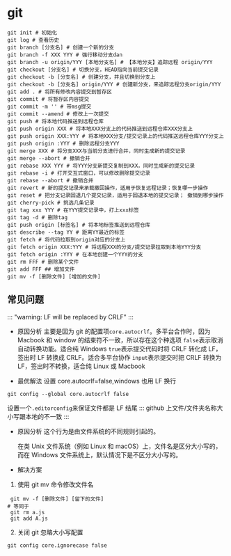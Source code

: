 # git

```shell
git init # 初始化
git log # 查看历史
git branch [分支名] # 创建一个新的分支
git branch -f XXX YYY # 强行移动分支dan
git branch -u origin/YYY [本地分支名] # 【本地分支】追踪远程 origin/YYY
git checkout [分支名] # 切换分支，HEAD指向当前提交记录
git checkout -b [分支名] # 创建分支，并且切换到分支上
git checkout -b [分支名] origin/YYY # 创建新分支，来追踪远程分支origin/YYY
git add . # 将所有修改内容提交到暂存区
git commit # 将暂存区内容提交
git commit -m '' # 带msg提交
git commit --amend # 修改上一次提交
git push # 将本地代码推送到远程仓库
git push origin XXX # 将本地XXX分支上的代码推送到远程仓库XXX分支上
git push origin XXX:YYY # 将本地XXX分支/提交记录上的代码推送远程仓库YYY分支上
git push origin :YYY # 删除远程分支YYY
git merge XXX # 将分支XXX与当前分支进行合并，同时生成新的提交记录
git merge --abort # 撤销合并
git rebase XXX YYY # 将YYY分支新提交复制到XXX，同时生成新的提交记录
git rebase -i # 打开交互式窗口，可以修改删除提交记录
git rebase --abort # 撤销合并
git revert # 新的提交记录来承载撤回操作，适用于恢复远程记录；恢复哪一步操作
git reset # 把分支记录回退几个提交记录，适用于回退本地的提交记录； 撤销到哪步操作
git cherry-pick # 挑选几条记录
git tag xxx YYY # 在YYY提交记录中，打上xxx标签
git tag -d # 删除tag
git push origin [标签名] # 将本地标签推送到远程仓库
git describe --tag YY # 距离YY最近的标签
git fetch # 将代码拉取到origin对应的分支上
git fetch origin XXX:YYY # 将远程XXX的分支/提交记录拉取到本地YYY分支
git fetch origin :YYY # 在本地创建一个YYY的分支
git rm FFF # 删除某个文件
git add FFF ## 增加文件
git mv -f [删除文件] [增加的文件]
```

## 常见问题

:::
"warning: LF will be replaced by CRLF"
:::

- 原因分析
  主要是因为 git 的配置项`core.autocrlf`。多平台合作时，因为 Macbook 和 window 的结束符不一致，所以存在这个种选项
  `false`表示取消自动转换功能。适合纯 Windows
  `true`表示提交代码时将 CRLF 转化成 LF，签出时 LF 转换成 CRLF。适合多平台协作
  `input`表示提交时把 CRLF 转换为 LF，签出时不转换，适合纯 Linux 或 Macbook

- 最优解法
  设置 core.autocrlf=false,windows 也用 LF 换行

```shell
git config --global core.autocrlf false
```

设置一个`.editorconfig`来保证文件都是 LF 结尾
:::
github 上文件/文件夹名称大小写跟本地的不一致
:::

- 原因分析
  这个行为是由文件系统的不同规则引起的。

  在类 Unix 文件系统（例如 Linux 和 macOS）上，文件名是区分大小写的，  
  而在 Windows 文件系统上，默认情况下是不区分大小写的。

- 解决方案

1.  使用 git mv 命令修改文件名

```shell
 git mv -f [删除文件] [留下的文件]
# 等同于
 git rm a.js
 git add A.js
```

2. 关闭 git 忽略大小写配置

```shell
git config core.ignorecase false
```
